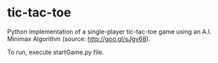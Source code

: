 # tic-tac-toe
Python implementation of a single-player tic-tac-toe game using an A.I. Minimax Algorithm (source: http://goo.gl/sJgv68).

To run, execute startGame.py file.


